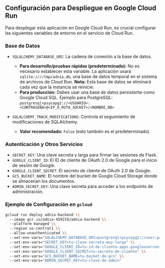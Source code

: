 ## Configuración para Despliegue en Google Cloud Run

Para desplegar esta aplicación en Google Cloud Run, es crucial configurar las siguientes variables de entorno en el servicio de Cloud Run.

### Base de Datos

*   `SQLALCHEMY_DATABASE_URI`: La cadena de conexión a la base de datos.
    *   **Para desarrollo/pruebas rápidas (predeterminado):** No es necesario establecer esta variable. La aplicación usará `sqlite:////tmp/adnia.db`, una base de datos temporal en el sistema de archivos de Cloud Run. **Nota:** Esta base de datos se eliminará cada vez que la instancia se reinicie.
    *   **Para producción:** Debes usar una base de datos persistente como Google Cloud SQL. Ejemplo para PostgreSQL:
        `postgresql+psycopg2://<USUARIO>:<CONTRASEÑA>@<IP_O_RUTA_SOCKET>/<NOMBRE_DB>`

*   `SQLALCHEMY_TRACK_MODIFICATIONS`: Controla el seguimiento de modificaciones de SQLAlchemy.
    *   **Valor recomendado:** `False` (esto también es el predeterminado).

### Autenticación y Otros Servicios

*   `SECRET_KEY`: Una clave secreta y larga para firmar las sesiones de Flask.
*   `GOOGLE_CLIENT_ID`: El ID de cliente de OAuth 2.0 de Google para el inicio de sesión de Google.
*   `GOOGLE_CLIENT_SECRET`: El secreto de cliente de OAuth 2.0 de Google.
*   `GCS_BUCKET_NAME`: El nombre del bucket de Google Cloud Storage donde se almacenan los documentos.
*   `ADMIN_SECRET_KEY`: Una clave secreta para acceder a los endpoints de administración.

### Ejemplo de Configuración en `gcloud`

```bash
gcloud run deploy adnia-backend \\
  --image gcr.io/adnia-459219/adnia-backend \\
  --platform managed \\
  --region us-central1 \\
  --allow-unauthenticated \\
  --set-env-vars="SQLALCHEMY_DATABASE_URI=postgresql+psycopg2://user:pass@host/dbname" \\
  --set-env-vars="SECRET_KEY=tu-clave-secreta-muy-larga" \\
  --set-env-vars="GOOGLE_CLIENT_ID=tu-id-de-cliente.apps.googleusercontent.com" \\
  --set-env-vars="GOOGLE_CLIENT_SECRET=tu-secreto-de-cliente" \\
  --set-env-vars="GCS_BUCKET_NAME=tu-bucket-de-gcs" \\
  --set-env-vars="ADMIN_SECRET_KEY=tu-clave-de-admin"
```
